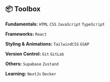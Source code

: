 
## 📦 Toolbox

**Fundamentals:** `HTML` `CSS` `JavaScript` `TypeScript`

**Frameworks:** `React`

 **Styling & Animations:** `TailwindCSS` `GSAP`

**Version Control:** `Git` `GitLab`

**Others:** `Supabase` `Zustand`

**Learning:** `NextJs` `Docker`
<!--
**shubomifashakin/shubomifashakin** is a ✨ _special_ ✨ repository because its `README.md` (this file) appears on your GitHub profile.

Here are some ideas to get you started:

- 🔭 I’m currently working on ...
- 🌱 I’m currently learning ...
- 👯 I’m looking to collaborate on ...
- 🤔 I’m looking for help with ...
- 💬 Ask me about ...
- 📫 How to reach me: ...
- 😄 Pronouns: He/Him
- ⚡ Fun fact: ...
-->
